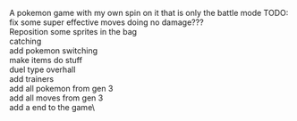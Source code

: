 A pokemon game with my own spin on it that is only the battle mode
TODO:\
fix some super effective moves doing no damage???\
Reposition some sprites in the bag\
catching\
add pokemon switching\
make items do stuff\
duel type overhall\
add trainers\
add all pokemon from gen 3\
add all moves from gen 3\
add a end to the game\
